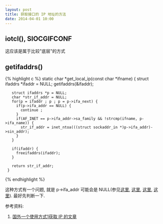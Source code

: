 ```yaml
---
layout: post
title: 获取接口的 IP 地址的方法
date: 2014-04-01 10:00
---
```


## iotcl(), SIOCGIFCONF

这应该是属于比较"底层"的方式

## getifaddrs()

{% highlight c %}
    static char *get_local_ip(const char *ifname) {
       struct ifaddrs *ifaddr = NULL;
       getifaddrs(&ifaddr);
           
       struct ifaddrs *p = NULL;
       char *str_if_addr = NULL;
       for(p = ifaddr ; p ; p = p->ifa_next) {
         if(p->ifa_addr == NULL) {
           continue ;
         }
         if(AF_INET == p->ifa_addr->sa_family && !strcmp(ifname, p->ifa_name)) {
           str_if_addr = inet_ntoa(((struct sockaddr_in *)p->ifa_addr)->sin_addr);
         }       
       }
             
       if(ifaddr) { 
         freeifaddrs(ifaddr);
       }       
 
       return str_if_addr;
     }
{% endhighlight %}
                 
这种方式有一个问题, 就是 p->ifa\_addr 可能会是 NULL(参见[这里][LINK2], [这里][LINK3], [这里][LINK4], [这里][LINK5]). 最好先判断一下.

参考资料:

1.  [国外一个使用方式1获取 IP 的文章][LINK1]

[LINK1]: http://blog.markloiseau.com/2012/02/get-network-interfaces-in-c/
[LINK2]: https://lists.debian.org/debian-glibc/2004/03/msg00191.html
[LINK3]: https://lists.debian.org/debian-glibc/2007/02/msg00170.html
[LINK4]: https://github.com/mcproxy/mcproxy/pull/1
[LINK5]: http://sourceforge.net/p/bonding/discussion/77913/thread/03f93486/
